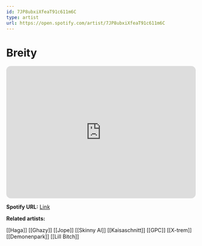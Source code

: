 ```yaml
---
id: 7JP8ubxiXfeaT91c611m6C
type: artist
url: https://open.spotify.com/artist/7JP8ubxiXfeaT91c611m6C
---
```

# Breity

<iframe style="border-radius:12px" src="https://open.spotify.com/embed/artist/7JP8ubxiXfeaT91c611m6C" width="100%" height="352" frameBorder="0" allowfullscreen="" allow="autoplay; clipboard-write; encrypted-media; fullscreen; picture-in-picture" loading="lazy"></iframe>

**Spotify URL:** [Link](https://open.spotify.com/artist/7JP8ubxiXfeaT91c611m6C)

**Related artists:**

[[Haga]]
[[Ghazy]]
[[Jope]]
[[Skinny Al]]
[[Kaisaschnitt]]
[[GPC]]
[[X-trem]]
[[Demonenpark]]
[[Lill Bitch]]
